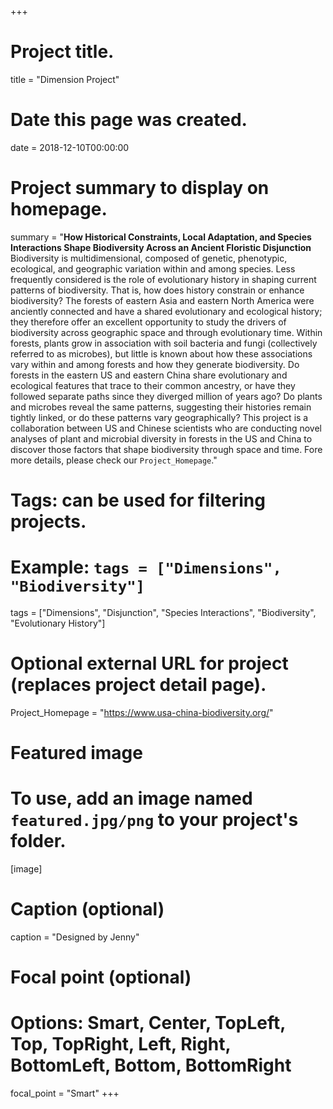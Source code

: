 +++
# Project title.
title = "Dimension Project"

# Date this page was created.
date = 2018-12-10T00:00:00

# Project summary to display on homepage.
summary = "**How Historical Constraints, Local Adaptation, and Species Interactions Shape Biodiversity Across an Ancient Floristic Disjunction** Biodiversity is multidimensional, composed of genetic, phenotypic, ecological, and geographic variation within and among species. Less frequently considered is the role of evolutionary history in shaping current patterns of biodiversity. That is, how does history constrain or enhance biodiversity? The forests of eastern Asia and eastern North America were anciently connected and have a shared evolutionary and ecological history; they therefore offer an excellent opportunity to study the drivers of biodiversity across geographic space and through evolutionary time. Within forests, plants grow in association with soil bacteria and fungi (collectively referred to as microbes), but little is known about how these associations vary within and among forests and how they generate biodiversity. Do forests in the eastern US and eastern China share evolutionary and ecological features that trace to their common ancestry, or have they followed separate paths since they diverged million of years ago? Do plants and microbes reveal the same patterns, suggesting their histories remain tightly linked, or do these patterns vary geographically? This project is a collaboration between US and Chinese scientists who are conducting novel analyses of plant and microbial diversity in forests in the US and China to discover those factors that shape biodiversity through space and time. Fore more details, please check our `Project_Homepage`."

# Tags: can be used for filtering projects.
# Example: `tags = ["Dimensions", "Biodiversity"]`
tags = ["Dimensions", "Disjunction", "Species Interactions", "Biodiversity", "Evolutionary History"]

# Optional external URL for project (replaces project detail page).
Project_Homepage = "https://www.usa-china-biodiversity.org/"

# Featured image
# To use, add an image named `featured.jpg/png` to your project's folder. 
[image]
  # Caption (optional)
  caption = "Designed by Jenny"

  # Focal point (optional)
  # Options: Smart, Center, TopLeft, Top, TopRight, Left, Right, BottomLeft, Bottom, BottomRight
  focal_point = "Smart"
+++
